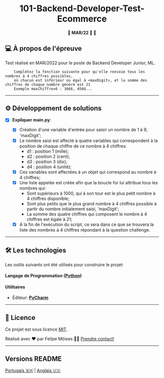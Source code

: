 <h1 align="center">
     <a> 101-Backend-Developer-Test-Ecommerce </a>
</h1>

<h4 align="center">
	🚧 MAR/22 🚀 🚧
</h4>

## 💻 À propos de l'épreuve

Test réalisé en MAR/2022 pour le poste de Backend Developer Junior, ML.

        Complétez la fonction suivante pour qu'elle renvoie tous les nombres à 4 chiffres possibles,
        où chacun est inférieur ou égal à <maxDigit>, et la somme des chiffres de chaque nombre généré est 21
        Exemple maxChiffre=6 : 3666, 4566...

---

## ⚙️ Développement de solutions

- [x] **Expliquer main.py**:

  - [x] Création d'une variable d'entrée pour saisir un nombre de 1 à 9, 'maxDigit';
  - [x] Le nombre saisi est affecté à quatre variables qui correspondent à la position de chaque chiffre de ce nombre à 4 chiffres:
    - d1 : position 1 (mille);
    - d2 : position 2 (cent);
    - d3 : position 3 (dix);
    - d4 : position 4 (unité);
  - [x] Ces variables sont affectées à un objet <numax> qui correspond au nombre à 4 chiffres;
  - [x] Une liste appelée <nombres> est créée afin que la boucle for lui attribue tous les nombres qui:
    - Sont supérieurs à 1000, qui à son tour est le plus petit nombre à 4 chiffres disponible; 
    - Sont plus petits que le plus grand nombre à 4 chiffres possible à partir du nombre initialement saisi, 'maxDigit';
    - La somme des quatre chiffres qui composent le nombre à 4 chiffres est égale à 21;
  - [x] A la fin de l'exécution du script, ce sera dans ce <listanumers> que se trouvera la liste des nombres à 4 chiffres répondant à la question challenge.

---

## 🛠 Les technologies

Les outils suivants ont été utilisés pour construire le projet:

#### **Langage de Programmation**  ([Python](https://www.python.org/))

#### **Utilitaires**

-   Éditeur:  **[PyCharm](https://www.jetbrains.com/pt-br/pycharm/download/#section=linux)**

---

## 📝 Licence

Ce projet est sous licence [MIT](./LICENSE).

Réalisé avec ❤️ par Felipe Möises 👋🏽 [Prendre contact!](https://www.linkedin.com/in/felipemoises/)

---

##  Versions README

[Portugais 🇧🇷](./README-PT.md)  |  [Anglais 🇺🇸](./README.md)
